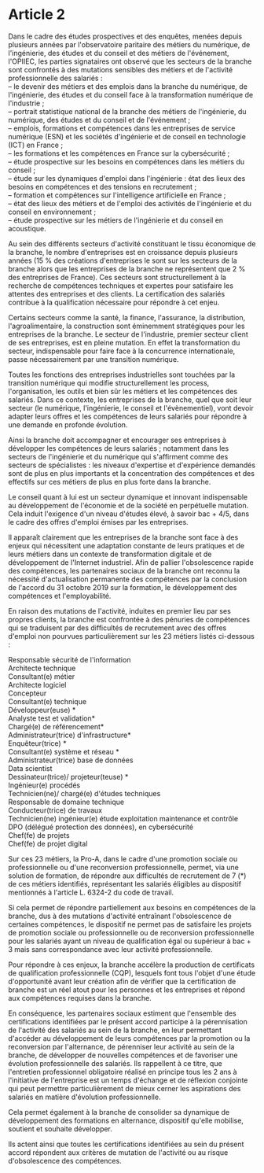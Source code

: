 # Article 2

Dans le cadre des études prospectives et des enquêtes, menées depuis plusieurs années par l'observatoire paritaire des métiers du numérique, de l'ingénierie, des études et du conseil et des métiers de l'événement, l'OPIIEC, les parties signataires ont observé que les secteurs de la branche sont confrontés à des mutations sensibles des métiers et de l'activité professionnelle des salariés :  
 – le devenir des métiers et des emplois dans la branche du numérique, de l'ingénierie, des études et du conseil face à la transformation numérique de l'industrie ;  
 – portrait statistique national de la branche des métiers de l'ingénierie, du numérique, des études et du conseil et de l'événement ;  
 – emplois, formations et compétences dans les entreprises de service numérique (ESN) et les sociétés d'ingénierie et de conseil en technologie (ICT) en France ;  
 – les formations et les compétences en France sur la cybersécurité ;  
 – étude prospective sur les besoins en compétences dans les métiers du conseil ;  
 – étude sur les dynamiques d'emploi dans l'ingénierie : état des lieux des besoins en compétences et des tensions en recrutement ;  
 – formation et compétences sur l'intelligence artificielle en France ;  
 – état des lieux des métiers et de l'emploi des activités de l'ingénierie et du conseil en environnement ;  
 – étude prospective sur les métiers de l'ingénierie et du conseil en acoustique.

Au sein des différents secteurs d'activité constituant le tissu économique de la branche, le nombre d'entreprises est en croissance depuis plusieurs années (15 % des créations d'entreprises le sont sur les secteurs de la branche alors que les entreprises de la branche ne représentent que 2 % des entreprises de France). Ces secteurs sont structurellement à la recherche de compétences techniques et expertes pour satisfaire les attentes des entreprises et des clients. La certification des salariés contribue à la qualification nécessaire pour répondre à cet enjeu.

Certains secteurs comme la santé, la finance, l'assurance, la distribution, l'agroalimentaire, la construction sont éminemment stratégiques pour les entreprises de la branche. Le secteur de l'industrie, premier secteur client de ses entreprises, est en pleine mutation. En effet la transformation du secteur, indispensable pour faire face à la concurrence internationale, passe nécessairement par une transition numérique.

Toutes les fonctions des entreprises industrielles sont touchées par la transition numérique qui modifie structurellement les process, l'organisation, les outils et bien sûr les métiers et les compétences des salariés. Dans ce contexte, les entreprises de la branche, quel que soit leur secteur (le numérique, l'ingénierie, le conseil et l'évènementiel), vont devoir adapter leurs offres et les compétences de leurs salariés pour répondre à une demande en profonde évolution.

Ainsi la branche doit accompagner et encourager ses entreprises à développer les compétences de leurs salariés ; notamment dans les secteurs de l'ingénierie et du numérique qui s'affirment comme des secteurs de spécialistes : les niveaux d'expertise et d'expérience demandés sont de plus en plus importants et la concentration des compétences et des effectifs sur ces métiers de plus en plus forte dans la branche.

Le conseil quant à lui est un secteur dynamique et innovant indispensable au développement de l'économie et de la société en perpétuelle mutation. Cela induit l'exigence d'un niveau d'études élevé, à savoir bac + 4/5, dans le cadre des offres d'emploi émises par les entreprises.

Il apparaît clairement que les entreprises de la branche sont face à des enjeux qui nécessitent une adaptation constante de leurs pratiques et de leurs métiers dans un contexte de transformation digitale et de développement de l'Internet industriel. Afin de pallier l'obsolescence rapide des compétences, les partenaires sociaux de la branche ont reconnu la nécessité d'actualisation permanente des compétences par la conclusion de l'accord du 31 octobre 2019 sur la formation, le développement des compétences et l'employabilité.

En raison des mutations de l'activité, induites en premier lieu par ses propres clients, la branche est confrontée à des pénuries de compétences qui se traduisent par des difficultés de recrutement avec des offres d'emploi non pourvues particulièrement sur les 23 métiers listés ci-dessous :

Responsable sécurité de l'information  
 Architecte technique   
 Consultant(e) métier   
 Architecte logiciel  
 Concepteur  
 Consultant(e) technique  
 Développeur(euse) \*  
 Analyste test et validation\*  
 Chargé(e) de référencement\*  
 Administrateur(trice) d'infrastructure\*  
 Enquêteur(trice) \*  
 Consultant(e) système et réseau \*  
 Administrateur(trice) base de données   
 Data scientist   
 Dessinateur(trice)/ projeteur(teuse) \*  
 Ingénieur(e) procédés   
 Technicien(ne)/ chargé(e) d'études techniques   
 Responsable de domaine technique   
 Conducteur(trice) de travaux   
 Technicien(ne) ingénieur(e) étude exploitation maintenance et contrôle   
 DPO (délégué protection des données), en cybersécurité  
 Chef(fe) de projets   
 Chef(fe) de projet digital 

Sur ces 23 métiers, la Pro-A, dans le cadre d'une promotion sociale ou professionnelle ou d'une reconversion professionnelle, permet, via une solution de formation, de répondre aux difficultés de recrutement de 7 (\*) de ces métiers identifiés, représentant les salariés éligibles au dispositif mentionnés à l'article L. 6324-2 du code de travail.

Si cela permet de répondre partiellement aux besoins en compétences de la branche, dus à des mutations d'activité entraînant l'obsolescence de certaines compétences, le dispositif ne permet pas de satisfaire les projets de promotion sociale ou professionnelle ou de reconversion professionnelle pour les salariés ayant un niveau de qualification égal ou supérieur à bac + 3 mais sans correspondance avec leur activité professionnelle.

Pour répondre à ces enjeux, la branche accélère la production de certificats de qualification professionnelle (CQP), lesquels font tous l'objet d'une étude d'opportunité avant leur création afin de vérifier que la certification de branche est un réel atout pour les personnes et les entreprises et répond aux compétences requises dans la branche.

En conséquence, les partenaires sociaux estiment que l'ensemble des certifications identifiées par le présent accord participe à la pérennisation de l'activité des salariés au sein de la branche, en leur permettant d'accéder au développement de leurs compétences par la promotion ou la reconversion par l'alternance, de pérenniser leur activité au sein de la branche, de développer de nouvelles compétences et de favoriser une évolution professionnelle des salariés. Ils rappellent à ce titre, que l'entretien professionnel obligatoire réalisé en principe tous les 2 ans à l'initiative de l'entreprise est un temps d'échange et de réflexion conjointe qui peut permettre particulièrement de mieux cerner les aspirations des salariés en matière d'évolution professionnelle.

Cela permet également à la branche de consolider sa dynamique de développement des formations en alternance, dispositif qu'elle mobilise, soutient et souhaite développer.

Ils actent ainsi que toutes les certifications identifiées au sein du présent accord répondent aux critères de mutation de l'activité ou au risque d'obsolescence des compétences.

